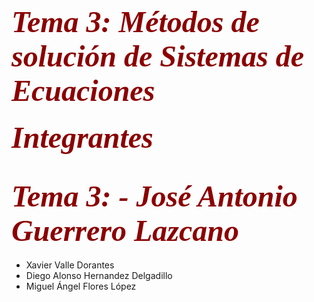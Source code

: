 <h1> <font color = "darkred" size="+5" font face = "cooper black"> <b> <i> Tema 3: Métodos de solución de Sistemas de Ecuaciones </i> </b> </font> </h1>

<h4> <font color = "darkred" size="+5" font face = "cooper black"> <b> <i> Integrantes </i> </b> </font> </h4>
<h1> <font color = "darkred" size="+5" font face = "cooper black"> <b> <i> Tema 3:  - José Antonio Guerrero Lazcano</i> </b> </font> </h1>

 - Xavier Valle Dorantes
 - Diego Alonso Hernandez Delgadillo
 - Miguel Ángel Flores López
